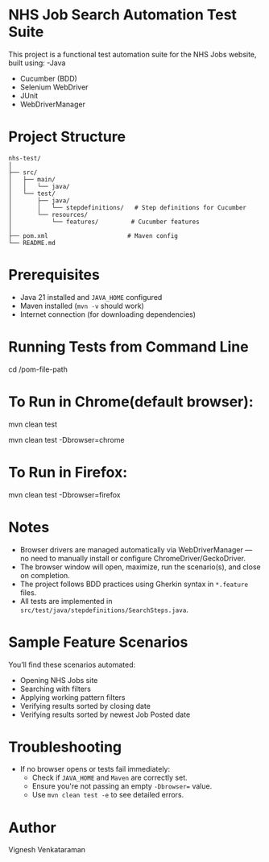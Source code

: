 
# NHS Job Search Automation Test Suite

This project is a functional test automation suite for the NHS Jobs website, built using:
-Java
- Cucumber (BDD)
- Selenium WebDriver
- JUnit
- WebDriverManager

# Project Structure

```
nhs-test/
│
├── src/
│   ├── main/
│   │   └── java/              
│   └── test/
│       ├── java/
│       │   └── stepdefinitions/   # Step definitions for Cucumber
│       └── resources/
│           └── features/         # Cucumber features
│
├── pom.xml                      # Maven config
└── README.md                    
```

# Prerequisites

- Java 21 installed and `JAVA_HOME` configured
- Maven installed (`mvn -v` should work)
- Internet connection (for downloading dependencies)

# Running Tests from Command Line

cd /pom-file-path

# To Run in Chrome(default browser):

mvn clean test

mvn clean test -Dbrowser=chrome


# To Run in Firefox:

mvn clean test -Dbrowser=firefox


# Notes

- Browser drivers are managed automatically via WebDriverManager — no need to manually install or configure ChromeDriver/GeckoDriver.
- The browser window will open, maximize, run the scenario(s), and close on completion.
- The project follows BDD practices using Gherkin syntax in `*.feature` files.
- All tests are implemented in `src/test/java/stepdefinitions/SearchSteps.java`.

# Sample Feature Scenarios

You’ll find these scenarios automated:
- Opening NHS Jobs site
- Searching with filters
- Applying working pattern filters
- Verifying results sorted by closing date
- Verifying results sorted by newest Job Posted date

# Troubleshooting

- If no browser opens or tests fail immediately:
  - Check if `JAVA_HOME` and `Maven` are correctly set.
  - Ensure you're not passing an empty `-Dbrowser=` value.
  - Use `mvn clean test -e` to see detailed errors.

# Author

Vignesh Venkataraman
